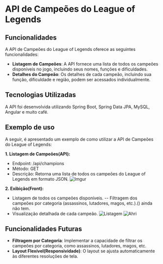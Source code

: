 # API de Campeões do League of Legends
## Funcionalidades
A API de Campeões do League of Legends oferece as seguintes funcionalidades:
- **Listagem de Campeões**: A API fornece uma lista de todos os campeões disponíveis no jogo, incluindo seus nomes, funções e dificuldades.
- **Detalhes do Campeão**: Os detalhes de cada campeão, incluindo sua função, dificuldade e região, podem ser acessados individualmente.

## Tecnologias Utilizadas
A API foi desenvolvida utilizando Spring Boot, Spring Data JPA, MySQL, Angular e muito café.

## Exemplo de uso
A seguir, é apresentado um exemplo de como utilizar a API de Campeões do League of Legends:

**1. Listagem de Campeões(API):**
- Endpoint: /api/champions
- Método: GET
- Descrição: Retorna uma lista de todos os campeões do League of Legends em formato JSON.
![Imgur](https://i.imgur.com/NBlzJcd.png)

**2. Exibição(Front):**

- Listagem de todos os campeões disponíveis.
-- Filtragem dos campeões por categoria (assassinos, lutadores, magos, etc.).() ainda não tem.
- Visualização detalhada de cada campeão.
![Listagem](https://i.imgur.com/M0hBinv.png)
![Ahri](https://i.imgur.com/4aE85kp.png)



## Funcionalidades Futuras
- **Filtragem por Categoria**: Implementar a capacidade de filtrar os campeões por categoria, como assassinos, lutadores, magos, etc.
- **Layout Flexível(Responsividade)**: O layout se ajusta automaticamente às diferentes resoluções de tela.

